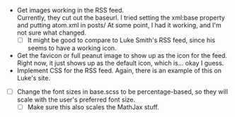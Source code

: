 - Get images working in the RSS feed.  
  Currently, they cut out the baseurl.
  I tried setting the xml:base property and putting atom.xml in posts/
  At some point, I had it working, and I'm not sure what changed.
    - [ ] It might be good to compare to Luke Smith's RSS feed, since his seems 
          to have a working icon.
- Get the favicon or full peanut image to show up as the icon for the feed.  
  Right now, it just shows up as the default icon, which is... okay I guess.
- Implement CSS for the RSS feed. Again, there is an example of this on Luke's 
  site.
- [ ] Change the font sizes in base.scss to be percentage-based, so they will scale with the user's preferred font size.
    - [ ] Make sure this also scales the MathJax stuff.
